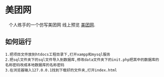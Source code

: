 # 美团网
    个人练手的一个仿写美团网 线上预览 [美团网](http://www.qbblog.cn/).
## 如何运行
    1.把项目文件放到htdocs工程目录下,打开xampp和mysql服务
    2.把sql文件夹下的sql文件导入到数据库,修改data文件夹下的init.php把其中的数据库的名称密码改成本地数据库的名称密码
    3.在浏览器输入127.0.0.1找到下载好的文件夹,打开index.html
    




